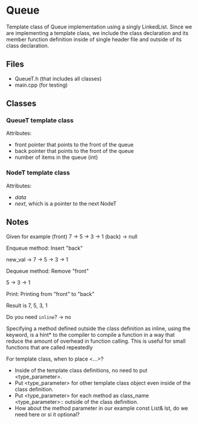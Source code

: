 # Queue

Template class of Queue implementation using a singly LinkedList. Since we are implementing a template class, we include the class declaration and its member function definition inside of single header file and outside of its class declaration.


## Files
- QueueT.h (that includes all classes)
- main.cpp (for testing)

## Classes
### QueueT template class

Attributes:
- front pointer that points to the front of the queue
- back pointer that points to the front of the queue
- number of items in the queue (int)

### NodeT template class
Attributes:
- *data*
- *next*, which is a pointer to the next NodeT

## Notes

Given for example (front) 7 -> 5 -> 3 -> 1 (back) -> null

Enqueue method: Insert "back"

new_val -> 7 -> 5 -> 3 -> 1

Dequeue method: Remove "front"

5 -> 3 -> 1

Print: Printing from "front" to "back"

Result is 7, 5, 3, 1

Do you need `inline`? -> no

Specifying a method defined outside the class definition as inline, using the keyword, is a hint* to the compiler to compile a function in a way that reduce the amount of overhead in function calling. This is useful for small functions that are called repeatedly

For template class, when to place <...>?
- Inside of the template class definitions, no need to put <type_parameter>.
- Put <type_parameter> for other template class object even inside of the class definition.
- Put <type_parameter> for each method as class_name <type_parameter>:: outside of the class definition.
- How about the method parameter in our example const List<T>& lst, do we need here or si it optional?
